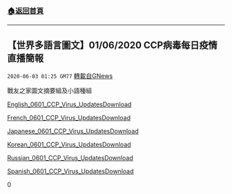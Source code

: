###  [:house:返回首頁](https://github.com/ourhimalayas/txt)
---

## 【世界多語言圖文】01/06/2020 CCP病毒每日疫情直播簡報
`2020-06-03 01:25 GM77` [轉載自GNews](https://gnews.org/zh-hant/221505/)

戰友之家圖文摘要組及小語種組

[English\_0601\_CCP\_Virus\_Updates](https://s3.amazonaws.com/gnews-media-offload/wp-content/uploads/2020/06/03010955/English_0601_CCP_Virus_Updates.pdf)[Download](https://s3.amazonaws.com/gnews-media-offload/wp-content/uploads/2020/06/03010955/English_0601_CCP_Virus_Updates.pdf)

[French\_0601\_CCP\_Virus\_Updates](https://s3.amazonaws.com/gnews-media-offload/wp-content/uploads/2020/06/03010958/French_0601_CCP_Virus_Updates.pdf)[Download](https://s3.amazonaws.com/gnews-media-offload/wp-content/uploads/2020/06/03010958/French_0601_CCP_Virus_Updates.pdf)

[Japanese\_0601\_CCP\_Virus\_Updates](https://s3.amazonaws.com/gnews-media-offload/wp-content/uploads/2020/06/03011004/Japanese_0601_CCP_Virus_Updates.pdf)[Download](https://s3.amazonaws.com/gnews-media-offload/wp-content/uploads/2020/06/03011004/Japanese_0601_CCP_Virus_Updates.pdf)

[Korean\_0601\_CCP\_Virus\_Updates](https://s3.amazonaws.com/gnews-media-offload/wp-content/uploads/2020/06/03011008/Korean_0601_CCP_Virus_Updates.pdf)[Download](https://s3.amazonaws.com/gnews-media-offload/wp-content/uploads/2020/06/03011008/Korean_0601_CCP_Virus_Updates.pdf)

[Russian\_0601\_CCP\_Virus\_Updates](https://s3.amazonaws.com/gnews-media-offload/wp-content/uploads/2020/06/03011013/Russian_0601_CCP_Virus_Updates.pdf)[Download](https://s3.amazonaws.com/gnews-media-offload/wp-content/uploads/2020/06/03011013/Russian_0601_CCP_Virus_Updates.pdf)

[Spanish\_0601\_CCP\_Virus\_Updates](https://s3.amazonaws.com/gnews-media-offload/wp-content/uploads/2020/06/03011020/Spanish_0601_CCP_Virus_Updates.pdf)[Download](https://s3.amazonaws.com/gnews-media-offload/wp-content/uploads/2020/06/03011020/Spanish_0601_CCP_Virus_Updates.pdf)



0
